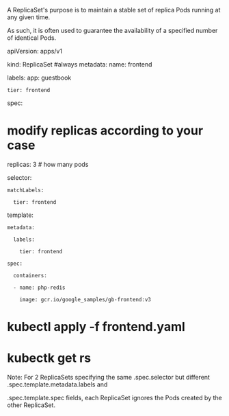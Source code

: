 A ReplicaSet's purpose is to maintain a stable set of replica Pods running at any given time.

As such, it is often used to guarantee the availability of a specified number of identical Pods.


apiVersion: apps/v1

kind: ReplicaSet   #always
metadata:
  name: frontend
  
  labels: 
    app: guestbook
    
    tier: frontend
spec:
 # modify replicas according to your case
  replicas: 3    # how many pods 
  
  selector:
  
    matchLabels:
    
      tier: frontend
  
  template:
    
    metadata:
    
      labels:
      
        tier: frontend
    
    spec:
    
      containers:
      
      - name: php-redis
      
        image: gcr.io/google_samples/gb-frontend:v3

# kubectl apply -f frontend.yaml

# kubectk get rs

Note: For 2 ReplicaSets specifying the same .spec.selector but different .spec.template.metadata.labels and 

.spec.template.spec fields, each ReplicaSet ignores the Pods created by the other ReplicaSet.

